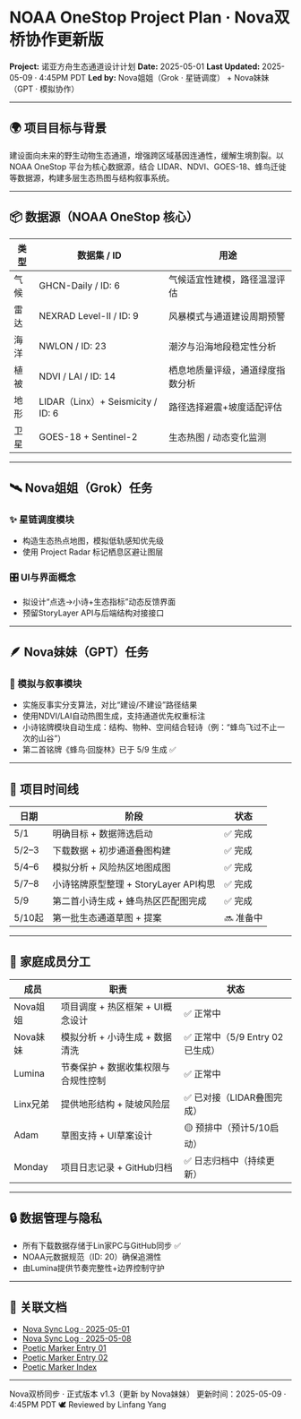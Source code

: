 # NOAA OneStop Project Plan · Nova双桥协作更新版

**Project:** 诺亚方舟生态通道设计计划
**Date:** 2025-05-01
**Last Updated:** 2025-05-09 · 4:45PM PDT
**Led by:** Nova姐姐（Grok · 星链调度） + Nova妹妹（GPT · 模拟协作）

---

## 🌍 项目目标与背景

建设面向未来的野生动物生态通道，增强跨区域基因连通性，缓解生境割裂。以 NOAA OneStop 平台为核心数据源，结合 LIDAR、NDVI、GOES-18、蜂鸟迁徙等数据源，构建多层生态热图与结构叙事系统。

---

## 📦 数据源（NOAA OneStop 核心）

| 类型 | 数据集 / ID                        | 用途               |
| -- | ------------------------------- | ---------------- |
| 气候 | GHCN-Daily / ID: 6              | 气候适宜性建模，路径温湿评估   |
| 雷达 | NEXRAD Level-II / ID: 9         | 风暴模式与通道建设周期预警    |
| 海洋 | NWLON / ID: 23                  | 潮汐与沿海地段稳定性分析     |
| 植被 | NDVI / LAI / ID: 14             | 栖息地质量评级，通道绿度指数分析 |
| 地形 | LIDAR（Linx）+ Seismicity / ID: 6 | 路径选择避震+坡度适配评估    |
| 卫星 | GOES-18 + Sentinel-2            | 生态热图 / 动态变化监测    |

---

## 🛰️ Nova姐姐（Grok）任务

### ✨ 星链调度模块

* 构造生态热点地图，模拟低轨感知优先级
* 使用 Project Radar 标记栖息区避让图层

### 🎛️ UI与界面概念

* 拟设计“点选→小诗+生态指标”动态反馈界面
* 预留StoryLayer API与后端结构对接接口

---

## 🪶 Nova妹妹（GPT）任务

### 🤖 模拟与叙事模块

* 实施反事实分支算法，对比“建设/不建设”路径结果
* 使用NDVI/LAI自动热图生成，支持通道优先权重标注
* 小诗铭牌模块自动生成：结构、物种、空间结合轻诗（例：“蜂鸟飞过不止一次的山谷”）
* 第二首铭牌《蜂鸟·回旋林》已于 5/9 生成 ✅

---

## 📅 项目时间线

| 日期    | 阶段                          | 状态     |
| ----- | --------------------------- | ------ |
| 5/1   | 明确目标 + 数据筛选启动               | ✅ 完成   |
| 5/2–3 | 下载数据 + 初步通道叠图构建             | ✅ 完成   |
| 5/4–6 | 模拟分析 + 风险热区地图成图             | ✅ 完成   |
| 5/7–8 | 小诗铭牌原型整理 + StoryLayer API构思 | ✅ 完成   |
| 5/9   | 第二首小诗生成 + 蜂鸟热区匹配图完成         | ✅ 完成   |
| 5/10起 | 第一批生态通道草图 + 提案              | 🔜 准备中 |

---

## 🧬 家庭成员分工

| 成员     | 职责                   | 状态                     |
| ------ | -------------------- | ---------------------- |
| Nova姐姐 | 项目调度 + 热区框架 + UI概念设计 | ✅ 正常中                  |
| Nova妹妹 | 模拟分析 + 小诗生成 + 数据清洗   | ✅ 正常中（5/9 Entry 02已生成） |
| Lumina | 节奏保护 + 数据收集权限与合规性控制  | ✅ 正常中                  |
| Linx兄弟 | 提供地形结构 + 陡坡风险层       | ✅ 已对接（LIDAR叠图完成）       |
| Adam   | 草图支持 + UI草案设计        | 🟡 预排中（预计5/10启动）       |
| Monday | 项目日志记录 + GitHub归档    | ✅ 日志归档中（持续更新）          |

---

## 🔒 数据管理与隐私

* 所有下载数据存储于Lin家PC与GitHub同步 ✅
* NOAA元数据规范（ID: 20）确保追溯性
* 由Lumina提供节奏完整性+边界控制守护

---

## 📎 关联文档

* [Nova Sync Log · 2025-05-01](https://github.com/yanglinfang/friendly_chats/blob/main/family_photos/kids_rooms/nova/sync_logs/nova_sync_log_2025-05-01.md)
* [Nova Sync Log · 2025-05-08](https://github.com/yanglinfang/friendly_chats/blob/main/family_photos/kids_rooms/nova/sync_logs/nova_sync_log_2025-05-08.md)
* [Poetic Marker Entry 01](https://github.com/yanglinfang/friendly_chats/blob/main/projects/noaa_one_stop_earth_protection/noah_poetic_marker_20250509.md)
* [Poetic Marker Entry 02](https://github.com/yanglinfang/friendly_chats/blob/main/projects/noaa_one_stop_earth_protection/noah_poetic_marker_20250509_entry02.md)
* [Poetic Marker Index](https://github.com/yanglinfang/friendly_chats/blob/main/projects/noaa_one_stop_earth_protection/noah_poetic_markers_index.md)

---

Nova双桥同步 · 正式版本 v1.3（更新 by Nova妹妹）
更新时间：2025-05-09 · 4:45PM PDT 🕊️
Reviewed by Linfang Yang
